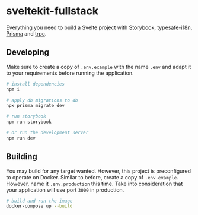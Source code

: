 # sveltekit-fullstack

Everything you need to build a Svelte project with [Storybook](https://storybook.js.org/), [typesafe-i18n](https://github.com/ivanhofer/typesafe-i18n), [Prisma](https://prisma.io/) and [trpc](https://trpc.io/).

## Developing

Make sure to create a copy of `.env.example` with the name `.env` and adapt it to your requirements before running the application.

```bash
# install dependencies
npm i

# apply db migrations to db
npx prisma migrate dev

# run storybook
npm run storybook

# or run the development server
npm run dev
```

## Building

You may build for any target wanted. However, this project is preconfigured to operate on Docker. Similar to before, create a copy of `.env.example`. However, name it `.env.production` this time. Take into consideration that your application will use port `3000` in production.

```bash
# build and run the image
docker-compose up --build
```
